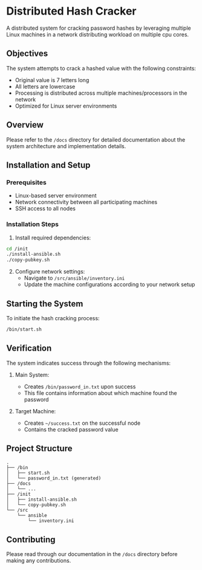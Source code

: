 # Distributed Hash Cracker

A distributed system for cracking password hashes by leveraging multiple Linux machines in a network distributing workload on multiple cpu cores.

## Objectives

The system attempts to crack a hashed value with the following constraints:
- Original value is 7 letters long
- All letters are lowercase
- Processing is distributed across multiple machines/processors in the network
- Optimized for Linux server environments

## Overview

Please refer to the `/docs` directory for detailed documentation about the system architecture and implementation details.

## Installation and Setup

### Prerequisites

- Linux-based server environment
- Network connectivity between all participating machines
- SSH access to all nodes

### Installation Steps

1. Install required dependencies:
```bash
cd /init
./install-ansible.sh
./copy-pubkey.sh
```

2. Configure network settings:
   - Navigate to `/src/ansible/inventory.ini`
   - Update the machine configurations according to your network setup

## Starting the System

To initiate the hash cracking process:
```bash
/bin/start.sh
```

## Verification

The system indicates success through the following mechanisms:

1. Main System:
   - Creates `/bin/password_in.txt` upon success
   - This file contains information about which machine found the password

2. Target Machine:
   - Creates `~/success.txt` on the successful node
   - Contains the cracked password value

## Project Structure
```
.
├── /bin
│   ├── start.sh
│   └── password_in.txt (generated)
├── /docs
│   └── ...
├── /init
│   ├── install-ansible.sh
│   └── copy-pubkey.sh
└── /src
    └── ansible
        └── inventory.ini
```

## Contributing

Please read through our documentation in the `/docs` directory before making any contributions.
